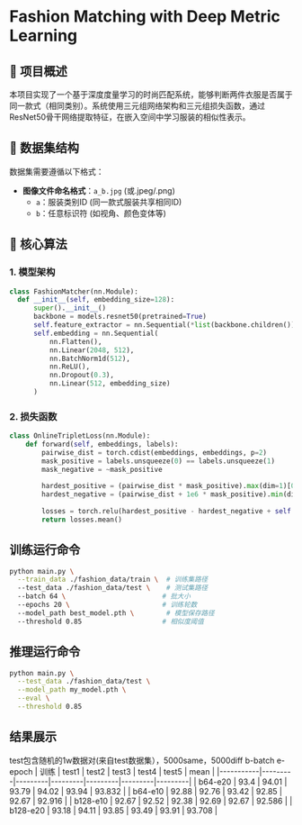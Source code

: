 # Fashion Matching with Deep Metric Learning

## 📌 项目概述
本项目实现了一个基于深度度量学习的时尚匹配系统，能够判断两件衣服是否属于同一款式（相同类别）。系统使用三元组网络架构和三元组损失函数，通过ResNet50骨干网络提取特征，在嵌入空间中学习服装的相似性表示。

## 📂 数据集结构
数据集需要遵循以下格式：
- **图像文件命名格式**：`a_b.jpg` (或.jpeg/.png)
  - `a`：服装类别ID (同一款式服装共享相同ID)
  - `b`：任意标识符 (如视角、颜色变体等)
## 🧠 核心算法

### 1. 模型架构
```python
class FashionMatcher(nn.Module):
  def __init__(self, embedding_size=128):
      super().__init__()
      backbone = models.resnet50(pretrained=True)
      self.feature_extractor = nn.Sequential(*list(backbone.children())[:-1])
      self.embedding = nn.Sequential(
          nn.Flatten(),
          nn.Linear(2048, 512),
          nn.BatchNorm1d(512),
          nn.ReLU(),
          nn.Dropout(0.3),
          nn.Linear(512, embedding_size)
      )
```
### 2. 损失函数
```python
class OnlineTripletLoss(nn.Module):
    def forward(self, embeddings, labels):
        pairwise_dist = torch.cdist(embeddings, embeddings, p=2)
        mask_positive = labels.unsqueeze(0) == labels.unsqueeze(1)
        mask_negative = ~mask_positive
        
        hardest_positive = (pairwise_dist * mask_positive).max(dim=1)[0]
        hardest_negative = (pairwise_dist + 1e6 * mask_positive).min(dim=1)[0]
        
        losses = torch.relu(hardest_positive - hardest_negative + self.margin)
        return losses.mean()
```
## 训练运行命令
```bash
python main.py \
  --train_data ./fashion_data/train \  # 训练集路径
  --test_data ./fashion_data/test \    # 测试集路径
  --batch 64 \                        # 批大小
  --epochs 20 \                       # 训练轮数
  --model_path best_model.pth \        # 模型保存路径
  --threshold 0.85                    # 相似度阈值
```
## 推理运行命令
```bash
python main.py \
  --test_data ./fashion_data/test \
  --model_path my_model.pth \
  --eval \
  --threshold 0.85
```
## 结果展示
test包含随机的1w数据对(来自test数据集），5000same，5000diff
b-batch
e-epoch
| 训练      | test1   | test2   | test3   | test4   | test5   | mean    |
|-----------|---------|---------|---------|---------|---------|---------|
| b64-e20   |  93.4   |  94.01  |  93.79  |  94.02  |  93.94  | 93.832  |
| b64-e10   |  92.88  |  92.76  |  93.42  |  92.85  |  92.67  | 92.916  |
| b128-e10  |  92.67  |  92.52  |  92.38  |  92.69  |  92.67  | 92.586  |
| b128-e20  |  93.18  |  94.11  |  93.85  |  93.49  |  93.91  | 93.708  |


